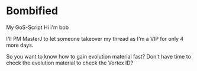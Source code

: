 # Bombified
My GoS-Script
Hi i'm bob

I'll PM MasterJ to let someone takeover my thread as I'm a VIP for only 4 more days.

So you want to know how to gain evolution material fast? Don't have time to check the evolution material to check the Vortex ID?

